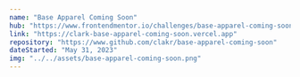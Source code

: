 ```yaml
---
name: "Base Apparel Coming Soon"
hub: "https://www.frontendmentor.io/challenges/base-apparel-coming-soon-page-5d46b47f8db8a7063f9331a0"
link: "https://clark-base-apparel-coming-soon.vercel.app"
repository: "https://www.github.com/clakr/base-apparel-coming-soon"
dateStarted: "May 31, 2023"
img: "../../assets/base-apparel-coming-soon.png"
---
```

